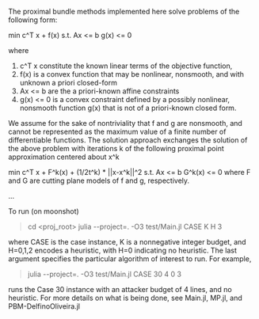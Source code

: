 The proximal bundle methods implemented here solve problems of the following form:

min c^T x + f(x)
s.t. Ax <= b
     g(x) <= 0

where 

<ol>
<li> c^T x constitute the known linear terms of the objective function, </li>
<li> f(x) is a convex function that may be nonlinear, nonsmooth, and with unknown a priori closed-form </li>
<li> Ax <= b are the a priori-known affine constraints </li>
<li> g(x) <= 0 is a convex constraint defined by a possibly nonlinear, nonsmooth function g(x) that is not of a priori-known closed form. </li>
</ol>

We assume for the sake of nontriviality that f and g are nonsmooth, and cannot be represented as the maximum value of a finite number of differentiable functions.
The solution approach exchanges the solution of the above problem with iterations k of the following proximal point approximation centered about x^k

min c^T x + F^k(x) + (1/2t^k) * ||x-x^k||^2
s.t. Ax <= b
     G^k(x) <= 0
where F and G are cutting plane models of f and g, respectively.


...

To run (on moonshot)

> cd <proj_root>
> julia --project=. -O3 test/Main.jl CASE K H 3

where CASE is the case instance, K is a nonnegative integer budget, and H=0,1,2 encodes a heuristic, with H=0 indicating no heuristic.
The last argument specifies the particular algorithm of interest to run.
For example,

> julia --project=. -O3 test/Main.jl CASE 30 4 0 3

runs the Case 30 instance with an attacker budget of 4 lines, and no heuristic. For more details on what is being done, see Main.jl, MP.jl, and PBM-DelfinoOliveira.jl
